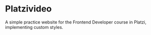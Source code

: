 # Platzivideo

A simple practice website for the Frontend Developer course in Platzi, implementing custom styles.
